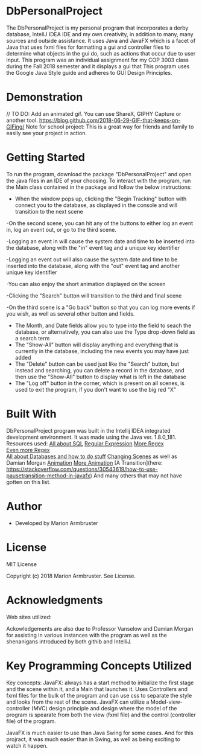 # DbPersonalProject

The DbPersonalProject is my personal program that incorporates a derby database, IntellJ IDEA IDE and my own creativity, in addition to
many, many sources and outside assistance. It uses Java and JavaFX which is a facet of Java that uses fxml files for formatting a gui
and controller files to determine what objects in the gui do, such as actions that occur due to user input. This program was an 
individual assignment for my COP 3003 class during the Fall 2018 semester and it displays a gui that This program uses the Google Java
Style guide and adheres to GUI Design Principles.

# Demonstration
// TO DO: Add an animated gif. You can use ShareX, GIPHY Capture or another tool. https://blog.github.com/2018-06-29-GIF-that-keeps-on-GIFing/ Note for school project: This is a great way for friends and family to easily see your project in action.

# Getting Started
To run the program, download the package "DbPersonalProject" and open the .java files in an IDE of your choosing. To interact with the
program, run the Main class contained in the package and follow the below instructions:
- When the window pops up, clicking the "Begin Tracking" button with connect you to the database, as displayed in the console and will
transition to the next scene

-On the second scene, you can hit any of the buttons to either log an event in, log an event out, or go to the third scene.
  
  -Logging an event in will cause the system date and time to be inserted into the database, along with the "in" event tag and a unique
  key identifier
  
  -Logging an event out will also cause the system date and time to be inserted into the database, along with the "out" event tag and 
  another unique key identifier
  
  -You can also enjoy the short animation displayed on the screen
  
  -Clicking the "Search" button will transition to the third and final scene

-On the third scene is a "Go back" button so that you can log more events if you wish, as well as several other button and fields.
  - The Month, and Date fields allow you to type into the field to seach the database, or alternatively, you can also use the Type
    drop-down field as a search term
  - The "Show-All" button will display anything and everything that is currently in the database, including the new events you may 
    have just added
  - The "Delete" button can be used just like the "Search" button, but instead and searching, you can delete a record in the 
    database, and then use the "Show-All" button to display what is left in the database
  - The "Log off" button in the corner, which is present on all scenes, is used to exit the program, if you don't want to use the
    big red "X"  
  
# Built With
DbPersonalProject program was built in the Intellij IDEA integrated development environment. It was made using the Java ver. 1.8.0_181.
Resources used: [All about SQL](https://www.w3schools.com/sql/)
                [Regular Expression](https://stackoverflow.com/questions/3148240/why-doesnt-01-12-range-work-as-expected)
                [More Regex](https://www.regular-expressions.info/numericranges.html)  
                [Even more Regex](https://www.oreilly.com/library/view/regular-expressions-cookbook/9781449327453/ch06s07.html)    
                [All about Databases and how to do stuff](https://www.swtestacademy.com/database-operations-javafx/)
                [Changing Scenes](https://stackoverflow.com/questions/16176701/switch-between-panes-in-javafx) as well as Damian Morgan
                [Animation](https://examples.javacodegeeks.com/desktop-java/javafx/javafx-animation-example/)
                [More Animation](https://www.youtube.com/watch?v=VicKcKBso6o)
                [A Transition](here: https://stackoverflow.com/questions/30543619/how-to-use-pausetransition-method-in-javafx)
                And many others that may not have gotten on this list.
# Author
- Developed by Marion Armbruster

# License
MIT License

Copyright (c) 2018 Marion Armbruster. See License.

# Acknowledgments
Web sites utilized: 

Ackowledgements are also due to Professor Vanselow and Damian Morgan for assisting in various instances with the program as well as the
shenanigans introduced by both githib and IntelliJ. 

# Key Programming Concepts Utilized

Key concepts: JavaFX: always has a start method to initialize the first stage and the scene within it, and a Main that launches it. Uses
Controllers and fxml files for the bulk of the program and can use css to separate the style and looks from the rest of the scene. JavaFX
can utilize a Model-view-controller (MVC) design principle and design where the model of the program is spearate from both the view (fxml
file) and the control (controller file) of the program.

JavaFX is much easier to use than Java Swing for some cases. And for this projract, it was much easier than in Swing, as well as being
exciting to watch it happen.

